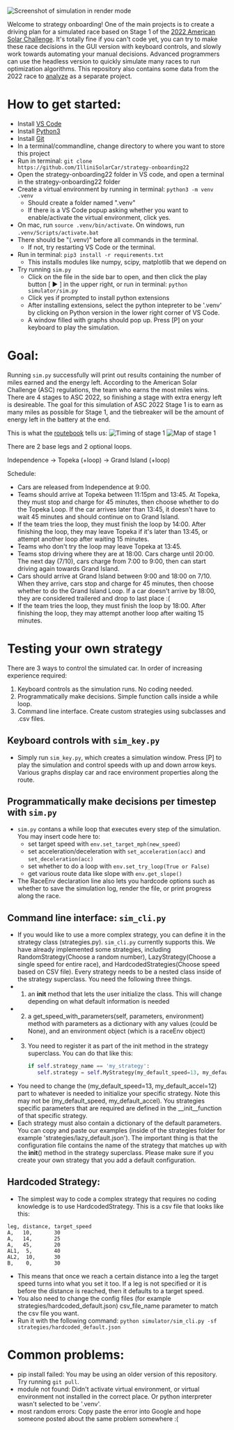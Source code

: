 ![Screenshot of simulation in render mode](images/demo.png)

Welcome to strategy onboarding! One of the main projects is to create a driving plan for a simulated race based on Stage 1 of the [2022 American Solar Challenge](https://www.americansolarchallenge.org/the-competition/2022-american-solar-challenge/). It's totally fine if you can't code yet, you can try to make these race decisions in the GUI version with keyboard controls, and slowly work towards automating your manual decisions. Advanced programmers can use the headless version to quickly simulate many races to run optimization algorithms. This repository also contains some data from the 2022 race to [analyze](https://github.com/IlliniSolarCar/strategy-onboarding22/blob/main/analysis/analysis_fsgp2022_1.ipynb) as a separate project.

# How to get started:
* Install [VS Code](https://code.visualstudio.com/)
* Install [Python3](https://www.python.org/downloads/)
* Install [Git](https://git-scm.com/downloads)
* In a terminal/commandline, change directory to where you want to store this project
* Run in terminal: `git clone https://github.com/IlliniSolarCar/strategy-onboarding22`
* Open the strategy-onboarding22 folder in VS code, and open a terminal in the strategy-onboarding22 folder
* Create a virtual environment by running in terminal: `python3 -m venv .venv`
  * Should create a folder named ".venv"
  * If there is a VS Code popup asking whether you want to enable/activate the virtual environment, click yes.
* On mac, run `source .venv/bin/activate`. On windows, run `.venv/Scripts/activate.bat`
* There should be "(.venv)" before all commands in the terminal.
  * If not, try restarting VS Code or the terminal.
* Run in terminal: `pip3 install -r requirements.txt`
  * This installs modules like numpy, scipy, matplotlib that we depend on
* Try running `sim.py` 
  * Click on the file in the side bar to open, and then click the play button [ ▶️ ] in the upper right, or run in terminal: `python simulator/sim.py`
  * Click yes if prompted to install python extensions
  * After installing extensions, select the python intepreter to be '.venv' by clicking on Python version in the lower right corner of VS Code.
  * A window filled with graphs should pop up. Press [P] on your keyboard to play the simulation.


# Goal:
Running `sim.py` successfully will print out results containing the number of miles earned and the energy left. According to the American Solar Challenge (ASC) regulations, the team who earns the most miles wins. There are 4 stages to ASC 2022, so finishing a stage with extra energy left is desireable. The goal for this simulation of ASC 2022 Stage 1 is to earn as many miles as possible for Stage 1, and the tiebreaker will be the amount of energy left in the battery at the end.

This is what the [routebook](https://www.americansolarchallenge.org/ASC/wp-content/uploads/2022/06/ASC-2022-Route-Book.pdf) tells us:
![Timing of stage 1](images/stage1_times.png)
![Map of stage 1](images/stage1_map.png)

There are 2 base legs and 2 optional loops.

Independence -> Topeka (+loop) -> Grand Island (+loop)

Schedule:
* Cars are released from Independence at 9:00.
* Teams should arrive at Topeka between 11:15pm and 13:45. At Topeka, they must stop and charge for 45 minutes, then choose whether to do the Topeka Loop. If the car arrives later than 13:45, it doesn't have to wait 45 minutes and should continue on to Grand Island.
* If the team tries the loop, they must finish the loop by 14:00. After finishing the loop, they may leave Topeka if it's later than 13:45, or attempt another loop after waiting 15 minutes.
* Teams who don't try the loop may leave Topeka at 13:45.
* Teams stop driving where they are at 18:00. Cars charge until 20:00. The next day (7/10), cars charge from 7:00 to 9:00, then can start driving again towards Grand Island.
* Cars should arrive at Grand Island between 9:00 and 18:00 on 7/10. When they arrive, cars stop and charge for 45 minutes, then choose whether to do the Grand Island Loop. If a car doesn't arrive by 18:00, they are considered trailered and drop to last place :(
* If the team tries the loop, they must finish the loop by 18:00. After finishing the loop, they may attempt another loop after waiting 15 minutes.

# Testing your own strategy
  There are 3 ways to control the simulated car. In order of increasing experience required:
1. Keyboard controls as the simulation runs. No coding needed.
2. Programmatically make decisions. Simple function calls inside a while loop.
3. Command line interface. Create custom strategies using subclasses and .csv files. 
  
## Keyboard controls with `sim_key.py`
* Simply run `sim_key.py`, which creates a simulation window. Press [P] to play the simulation and control speeds with up and down arrow keys. Various graphs display car and race environment properties along the route.

## Programmatically make decisions per timestep with `sim.py`
* `sim.py` contans a while loop that executes every step of the simulation. You may insert code here to:
  * set target speed with `env.set_target_mph(new_speed)`
  * set acceleration/deceleration with  `set_acceleration(acc)` and `set_deceleration(acc)`
  * set whether to do a loop with `env.set_try_loop(True or False)`
  * get various route data like slope with `env.get_slope()`
* The RaceEnv declaration line also lets you hardcode options such as whether to save the simulation log, render the file, or print progress along the race.

## Command line interface: `sim_cli.py`
* If you would like to use a more complex strategy, you can define it in the strategy class (strategies.py). `sim_cli.py` currently supports this. We have already implemented some strategies, including RandomStrategy(Choose a random number), LazyStrategy(Choose a single speed for entire race), and HardcodedStrategies(Choose speed based on CSV file). Every strategy needs to be a nested class inside of the  strategy superclass. You need the following three things.
* 1) an __init__ method that lets the user initialize the class. This will change depending on what default information is needed
* 2) a get_speed_with_parameters(self, parameters, environment) method with parameters as a dictionary with any values (could be None), and an environment object (which is a raceEnv object)
* 3) You need to register it as part of the init method in the strategy superclass.
      You can do that like this:
      ```python
      if self.strategy_name == 'my_strategy':
         self.strategy = self.MyStrategy(my_default_speed=13, my_default_accel=12)
      ```
* You need to change the (my_default_speed=13, my_default_accel=12) part to whatever is needed to initialize your specific strategy. Note this may not be (my_default_speed, my_default_accel). You strategies specific parameters that are required are defined in the __init__function of that specific strategy.
*  Each strategy must also contain a dictionary of the default parameters. You can copy and paste our examples (inside of the strategies folder for example 'strategies/lazy_default.json'). The important thing is that the configuration file contains the name of the strategy that matches up with the __init__() method in the strategy superclass. Please make sure if you create your own strategy that you add a default configuration.

## Hardcoded Strategy:
* The simplest way to code a complex strategy that requires no coding knowledge is to use HardcodedStrategy. This is a csv file that looks like this:
```csv
leg, distance, target_speed
A,   10,       30
A,   14,       25
A,   45,       20
AL1,  5,       40
AL2,  10,      30
B,    0,       30
```
* This means that once we reach a certain distance into a leg the target speed turns into what you set it too. If a leg is not specified or it is before the distance is reached, then it defaults to a target speed.
* You also need to change the config files (for example strategies/hardcoded_default.json) csv_file_name parameter to match the csv file you want.
* Run it with the following command: `python simulator/sim_cli.py -sf strategies/hardcoded_default.json`


# Common problems:
* pip install failed: You may be using an older version of this repository. Try running `git pull`.
* module not found: Didn't activate virtual environment, or virtual environment not installed in the correct place. Or python interpreter wasn't selected to be '.venv'.
* most random errors: Copy paste the error into Google and hope someone posted about the same problem somewhere :(

